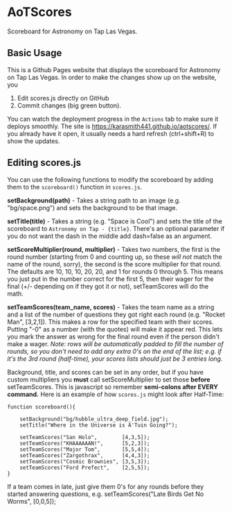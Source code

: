 # AoTScores
Scoreboard for Astronomy on Tap Las Vegas.

## Basic Usage

This is a Github Pages website that displays the scoreboard for Astronomy on Tap Las Vegas. In order to make the changes show up on the website, you 

1. Edit scores.js directly on GitHub
2. Commit changes (big green button).
 
You can watch the deployment progress in the `Actions` tab to make sure it deploys smoothly. The site is https://karasmith441.github.io/aotscores/. If you already have it open, it usually needs a hard refresh (ctrl+shift+R) to show the updates.

## Editing scores.js

You can use the following functions to modify the scoreboard by adding them to the `scoreboard()` function in `scores.js`.

**setBackground(path)** - Takes a string path to an image (e.g. "bg/space.png") and sets the background to be that image.

**setTitle(title)** - Takes a string (e.g. "Space is Cool") and sets the title of the scoreboard to `Astronomy on Tap - {title}`. There's an optional parameter if you do not want the dash in the middle add dash=false as an argument.

**setScoreMultiplier(round, multiplier)** - Takes two numbers, the first is the round number (starting from 0 and counting up, so these *will not* match the name of the round, sorry), the second is the score multiplier for that round. The defaults are 10, 10, 10, 20, 20, and 1 for rounds 0 through 5. This means you just put in the number correct for the first 5, then their wager for the final (+/- depending on if they got it or not), setTeamScores will do the math.

**setTeamScores(team_name, scores)** - Takes the team name as a string and a list of the number of questions they got right each round (e.g. "Rocket Man", [3,2,1]). This makes a row for the specified team with their scores. Putting "-0" as a number (with the quotes) will make it appear red. This lets you mark the answer as wrong for the final round even if the person didn't make a wager. *Note: rows will be automatically padded to fill the number of rounds, so you don't need to add any extra 0's on the end of the list; e.g. if it's the 3rd round (half-time), your scores lists should just be 3 entries long.*

Background, title, and scores can be set in any order, but if you have custom multipliers you **must** call setScoreMultiplier to set those **before** setTeamScores. This is javascript so remember **semi-colons after EVERY command.** Here is an example of how `scores.js` might look after Half-Time:

```
function scoreboard(){
	
	setBackground("bg/hubble_ultra_deep_field.jpg");
	setTitle("Where in the Universe is A'Tuin Going?");

	setTeamScores("San Holo",        [4,3,5]);
	setTeamScores("KHAAAAAAN!",      [5,2,3]);
	setTeamScores("Major Tom",       [5,5,4]);
	setTeamScores("Zargothrax",      [4,4,3]);
	setTeamScores("Cosmic Brownies", [3,5,3]);
	setTeamScores("Ford Prefect",    [2,5,5]);
}
```

If a team comes in late, just give them 0's for any rounds before they started answering questions, e.g. setTeamScores("Late Birds Get No Worms", [0,0,5]);
